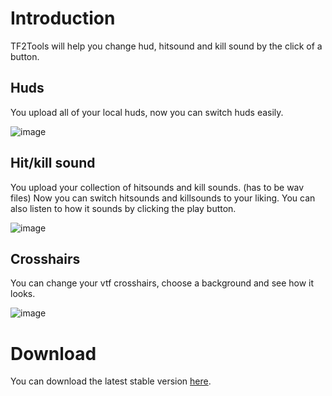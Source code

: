# Introduction

TF2Tools will help you change hud, hitsound and kill sound by the click of a button.

## Huds

You upload all of your local huds, now you can switch huds easily.

![image](https://user-images.githubusercontent.com/36205789/146427172-2e7a0e92-89fb-4d23-8ef1-9196ebe59ba0.png)

## Hit/kill sound

You upload your collection of hitsounds and kill sounds. (has to be wav files) Now you can switch hitsounds and killsounds to your liking. You can also listen to how it sounds by clicking the play button.

![image](https://user-images.githubusercontent.com/36205789/146427237-631cbdb0-c5ba-48ca-989c-c91005bbce00.png)

## Crosshairs

You can change your vtf crosshairs, choose a background and see how it looks.

![image](https://user-images.githubusercontent.com/36205789/146426963-9af13b47-6767-4f91-861e-c816ffd80873.png)

# Download

You can download the latest stable version [here](https://github.com/PhongGuy/TF2Tools/releases/latest/download/TF2Tools.zip).
